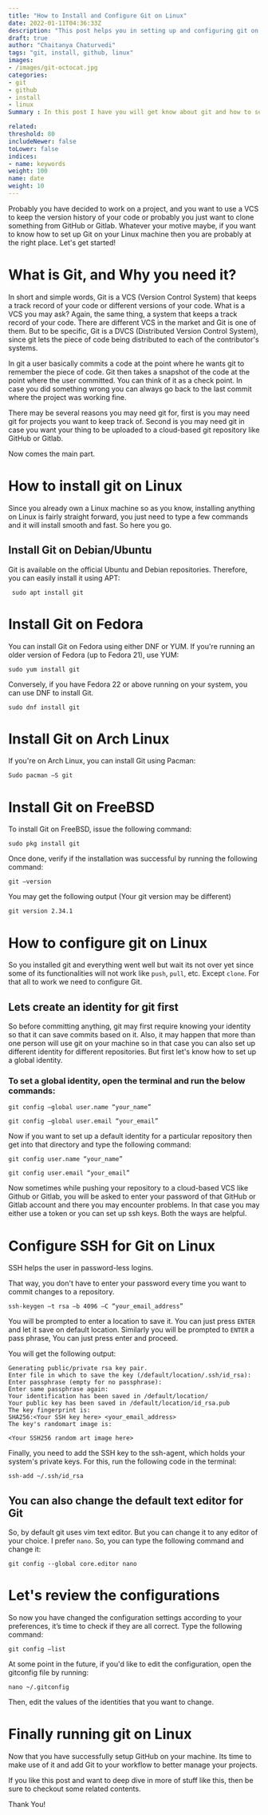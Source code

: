 ```yaml
--- 
title: "How to Install and Configure Git on Linux" 
date: 2022-01-11T04:36:33Z 
description: "This post helps you in setting up and configuring git on you Linux machine. " 
draft: true 
author: "Chaitanya Chaturvedi" 
tags: "git, install, github, linux" 
images:  
- /images/git-octocat.jpg
categories:  
- git
- github
- install
- linux
Summary : In this post I have you will get know about git and how to set it up on your Linux machine. I have summed up each step from installing to configuring git on your Linux machine. I hope you find this post helpful. Happy reading! 

related:
threshold: 80
includeNewer: false
toLower: false
indices:
- name: keywords
weight: 100
name: date
weight: 10
--- 
```


Probably you have decided to work on a project, and you want to use a VCS to keep the version history of your code or probably you just want to clone something from GitHub or Gitlab. Whatever your motive maybe, if you want to know how to set up Git on your Linux machine then you are probably at the right place. Let's get started! 

# What is Git, and Why you need it? 

In short and simple words, Git is a VCS (Version Control System) that keeps a track record of your code or different versions of your code. What is a VCS you may ask? Again, the same thing, a system that keeps a track record of your code. There are different VCS in the market and Git is one of them. But to be specific, Git is a DVCS (Distributed Version Control System), since git lets the piece of code being distributed to each of the contributor's systems. 

In git a user basically commits a code at the point where he wants git to remember the piece of code. Git then takes a snapshot of the code at the point where the user committed. You can think of it as a check point. In case you did something wrong you can always go back to the last commit where the project was working fine. 

There may be several reasons you may need git for, first is you may need git for projects you want to keep track of. Second is you may need git in case you want your thing to be uploaded to a cloud-based git repository like GitHub or Gitlab. 

Now comes the main part. 

# How to install git on Linux 

Since you already own a Linux machine so as you know, installing anything on Linux is fairly straight forward, you just need to type a few commands and it will install smooth and fast. So here you go. 

## Install Git on Debian/Ubuntu 

Git is available on the official Ubuntu and Debian repositories. Therefore, you can easily install it using APT: 

```
 sudo apt install git
``` 

# Install Git on Fedora 

You can install Git on Fedora using either DNF or YUM. If you're running an older version of Fedora (up to Fedora 21), use YUM: 

```
sudo yum install git
``` 

Conversely, if you have Fedora 22 or above running on your system, you can use DNF to install Git. 

```
sudo dnf install git
``` 

# Install Git on Arch Linux 

If you're on Arch Linux, you can install Git using Pacman: 

```
Sudo pacman –S git
``` 

# Install Git on FreeBSD 

To install Git on FreeBSD, issue the following command: 

```
sudo pkg install git
``` 

Once done, verify if the installation was successful by running the following command: 

```
git –version
``` 

You may get the following output (Your git version may be different) 

```
git version 2.34.1 
``` 

# How to configure git on Linux 

So you installed git and everything went well but wait its not over yet since some of its functionalities will not work like `push`, `pull`, etc. Except `clone`. For that all to work we need to configure Git. 

## Lets create an identity for git first 

So before committing anything, git may first require knowing your identity so that it can save commits based on it. Also, it may happen that more than one person will use git on your machine so in that case you can also set up different identity for different repositories. But first let's know how to set up a global identity. 

### To set a global identity, open the terminal and run the below commands: 

```
git config –global user.name “your_name”
``` 

```
git config –global user.email “your_email”
``` 

Now if you want to set up a default identity for a particular repository then get into that directory and type the following command: 

```
git config user.name “your_name”
``` 

```
git config user.email “your_email”
``` 

Now sometimes while pushing your repository to a cloud-based VCS like Github or Gitlab, you will be asked to enter your password of that GitHub or Gitlab account and there you may encounter problems. In that case you may either use a token or you can set up ssh keys. Both the ways are helpful.  

# Configure SSH for Git on Linux 

SSH helps the user in password-less logins.

That way, you don't have to enter your password every time you want to commit changes to a repository. 

```
ssh-keygen –t rsa –b 4096 –C “your_email_address”
``` 

You will be prompted to enter a location to save it. You can just press `ENTER` and let it save on default location. Similarly you will be prompted to `ENTER` a pass phrase, You can just press enter and proceed. 

You will get the following output: 

```
Generating public/private rsa key pair.  
Enter file in which to save the key (/default/location/.ssh/id_rsa):   
Enter passphrase (empty for no passphrase):   
Enter same passphrase again:   
Your identification has been saved in /default/location/  
Your public key has been saved in /default/location/id_rsa.pub  
The key fingerprint is:  
SHA256:<Your SSH key here> <your_email_address>  
The key's randomart image is: 

<Your SSH256 random art image here>  

``` 
  
Finally, you need to add the SSH key to the ssh-agent, which holds your system's private keys. For this, run the following code in the terminal: 

```
ssh-add ~/.ssh/id_rsa
``` 

## You can also change the default text editor for Git 

So, by default git uses vim text editor. But you can change it to any editor of your choice. I prefer `nano`. So, you can type the following command and change it: 

```
git config --global core.editor nano
``` 

# Let's review the configurations 

So now you have changed the configuration settings according to your preferences, it’s time to check if they are all correct. Type the following command: 

```
git config –list

``` 

At some point in the future, if you'd like to edit the configuration, open the gitconfig file by running: 

```
nano ~/.gitconfig
``` 

Then, edit the values of the identities that you want to change. 

# Finally running git on Linux

Now that you have successfully setup GitHub on your machine. Its time to make use of it and add Git to your workflow to better manage your projects.

If you like this post and want to deep dive in more of stuff like this, then be sure to checkout some related contents.

Thank You!
 

 

 

 
  
 